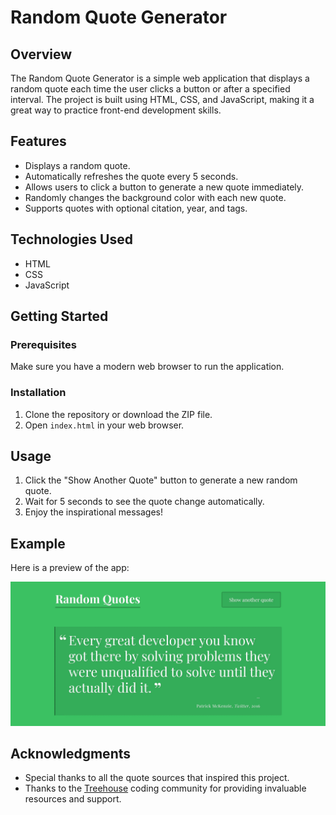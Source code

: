 # Random Quote Generator

## Overview

The Random Quote Generator is a simple web application that displays a random quote each time the user clicks a button or after a specified interval. The project is built using HTML, CSS, and JavaScript, making it a great way to practice front-end development skills.

## Features

- Displays a random quote.
- Automatically refreshes the quote every 5 seconds.
- Allows users to click a button to generate a new quote immediately.
- Randomly changes the background color with each new quote.
- Supports quotes with optional citation, year, and tags.

## Technologies Used

- HTML
- CSS
- JavaScript

## Getting Started

### Prerequisites

Make sure you have a modern web browser to run the application.

### Installation

1. Clone the repository or download the ZIP file.
2. Open `index.html` in your web browser.

## Usage

1. Click the "Show Another Quote" button to generate a new random quote.
2. Wait for 5 seconds to see the quote change automatically.
3. Enjoy the inspirational messages!

## Example

Here is a preview of the app:

![Preview of Random Quote Generator App](./images/screenshot.webp)

## Acknowledgments

- Special thanks to all the quote sources that inspired this project.
- Thanks to the [Treehouse](https://teamtreehouse.com/) coding community for providing invaluable resources and support.
